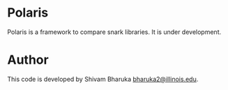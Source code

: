 # Polaris

Polaris is a framework to compare snark libraries. It is under development.

# Author

This code is developed by Shivam Bharuka <bharuka2@illinois.edu>.
